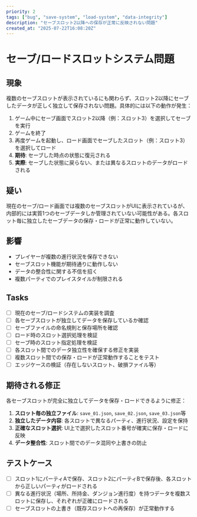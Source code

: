 ```yaml
---
priority: 2
tags: ["bug", "save-system", "load-system", "data-integrity"]
description: "セーブスロット2以降への保存が正常に反映されない問題"
created_at: "2025-07-22T16:08:20Z"
---
```


# セーブ/ロードスロットシステム問題

## 現象

複数のセーブスロットが表示されているにも関わらず、スロット2以降にセーブしたデータが正しく独立して保存されない問題。具体的には以下の動作が発生：

1. ゲーム中にセーブ画面でスロット2以降（例：スロット3）を選択してセーブを実行
2. ゲームを終了
3. 再度ゲームを起動し、ロード画面でセーブしたスロット（例：スロット3）を選択してロード
4. **期待**: セーブした時点の状態に復元される
5. **実際**: セーブした状態に戻らない、または異なるスロットのデータがロードされる

## 疑い

現在のセーブ/ロード画面では複数のセーブスロットがUIに表示されているが、内部的には実質1つのセーブデータしか管理されていない可能性がある。各スロット毎に独立したセーブデータの保存・ロードが正常に動作していない。

## 影響

- プレイヤーが複数の進行状況を保存できない
- セーブスロット機能が期待通りに動作しない
- データの整合性に関する不信を招く
- 複数パーティでのプレイスタイルが制限される

## Tasks

- [ ] 現在のセーブ/ロードシステムの実装を調査
- [ ] 各セーブスロットが独立してデータを保存しているか確認
- [ ] セーブファイルの命名規則と保存場所を確認
- [ ] ロード時のスロット選択処理を検証
- [ ] セーブ時のスロット指定処理を検証
- [ ] 各スロット間でのデータ独立性を確保する修正を実装
- [ ] 複数スロット間での保存・ロードが正常動作することをテスト
- [ ] エッジケースの検証（存在しないスロット、破損ファイル等）

## 期待される修正

各セーブスロットが完全に独立してデータを保存・ロードできるように修正：

1. **スロット毎の独立ファイル**: `save_01.json`, `save_02.json`, `save_03.json`等
2. **独立したデータ内容**: 各スロットで異なるパーティ、進行状況、設定を保持
3. **正確なスロット選択**: UI上で選択したスロット番号が確実に保存・ロードに反映
4. **データ整合性**: スロット間でのデータ混同や上書きの防止

## テストケース

- [ ] スロット1にパーティAで保存、スロット2にパーティBで保存後、各スロットから正しいパーティがロードされる
- [ ] 異なる進行状況（場所、所持金、ダンジョン進行度）を持つデータを複数スロットに保存し、それぞれが正確にロードされる
- [ ] セーブスロットの上書き（既存スロットへの再保存）が正常動作する